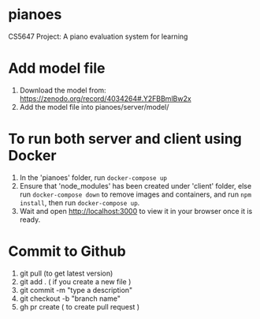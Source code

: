 # pianoes

CS5647 Project: A piano evaluation system for learning

# Add model file

1. Download the model from: https://zenodo.org/record/4034264#.Y2FBBmlBw2x
2. Add the model file into pianoes/server/model/

# To run both server and client using Docker

1. In the 'pianoes' folder, run `docker-compose up`
2. Ensure that 'node_modules' has been created under 'client' folder, else run `docker-compose down` to remove images and containers, and run `npm install`, then run `docker-compose up`.
3. Wait and open [http://localhost:3000](http://localhost:3000) to view it in your browser once it is ready.

# Commit to Github

1. git pull (to get latest version)
2. git add . ( if you create a new file )
3. git commit -m "type a description"
4. git checkout -b "branch name" 
5. gh pr create ( to create pull request )